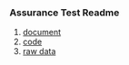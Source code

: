 ### Assurance Test Readme 

1. [document](https://docs.google.com/document/d/1ULmN4NQfKAepP7SVzAV3ZYzYJ-5V-YZUAKMeQo_uX-8/edit#)
1. [code](https://github.com/PipCourbois/miscellaneous/blob/master/Assurance%20questions.ipynb)
1. [raw data](https://github.com/PipCourbois/miscellaneous/blob/master/data/analysis_data_test.csv)
